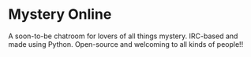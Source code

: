 # Mystery Online
A soon-to-be chatroom for lovers of all things mystery.
IRC-based and made using Python.
Open-source and welcoming to all kinds of people!!
